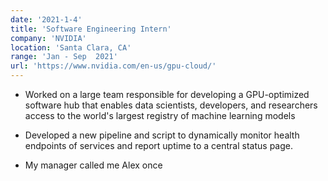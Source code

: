 ```yaml
---
date: '2021-1-4'
title: 'Software Engineering Intern'
company: 'NVIDIA'
location: 'Santa Clara, CA'
range: 'Jan - Sep  2021'
url: 'https://www.nvidia.com/en-us/gpu-cloud/'
---
```


- Worked on a large team responsible for developing a GPU-optimized software hub that enables data scientists, developers, and researchers access to the world's largest registry of machine learning models

- Developed a new pipeline and script to dynamically monitor health endpoints of services and report uptime to a central status page.

- My manager called me Alex once
